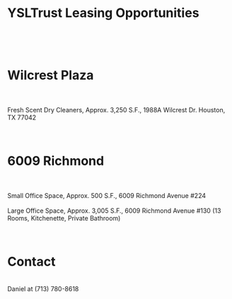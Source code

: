 # YSLTrust Leasing Opportunities<br><br><br>

# Wilcrest Plaza
<br><br>
Fresh Scent Dry Cleaners, Approx. 3,250 S.F., 1988A Wilcrest Dr. Houston, TX 77042
<br><br><br>
# 6009 Richmond
<br><br>
Small Office Space, Approx. 500 S.F., 6009 Richmond Avenue #224
<br><br>
Large Office Space, Approx. 3,005 S.F., 6009 Richmond Avenue #130 (13 Rooms, Kitchenette, Private Bathroom)
<br><br><br>
# Contact
<br>
Daniel at (713) 780-8618